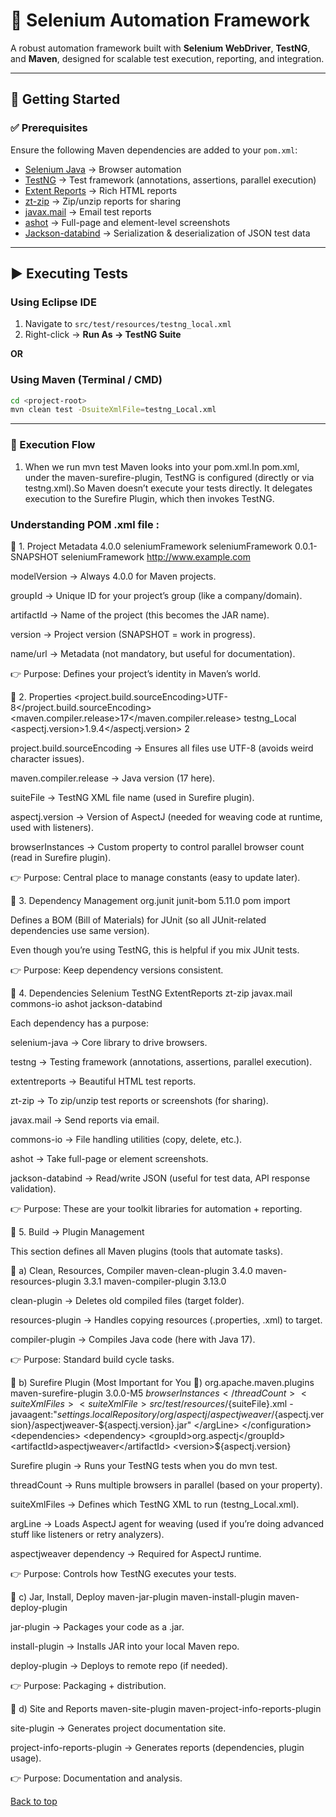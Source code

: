# 🚀 Selenium Automation Framework

A robust automation framework built with **Selenium WebDriver**, **TestNG**, and **Maven**, designed for scalable test execution, reporting, and integration.

---

## 📌 Getting Started

### ✅ Prerequisites
Ensure the following Maven dependencies are added to your `pom.xml`:

- [Selenium Java](https://mvnrepository.com/artifact/org.seleniumhq.selenium/selenium-java) → Browser automation  
- [TestNG](https://mvnrepository.com/artifact/org.testng/testng) → Test framework (annotations, assertions, parallel execution)  
- [Extent Reports](https://mvnrepository.com/artifact/com.aventstack/extentreports) → Rich HTML reports  
- [zt-zip](https://mvnrepository.com/artifact/org.zeroturnaround/zt-zip) → Zip/unzip reports for sharing  
- [javax.mail](https://mvnrepository.com/artifact/com.sun.mail/javax.mail) → Email test reports  
- [ashot](https://mvnrepository.com/artifact/ru.yandex.qatools.ashot/ashot) → Full-page and element-level screenshots  
- [Jackson-databind](https://mvnrepository.com/artifact/com.fasterxml.jackson.core/jackson-databind) → Serialization & deserialization of JSON test data  

---

## ▶️ Executing Tests

### Using Eclipse IDE
1. Navigate to `src/test/resources/testng_local.xml`  
2. Right-click → **Run As → TestNG Suite**  

**OR**

### Using Maven (Terminal / CMD)
```bash
cd <project-root>
mvn clean test -DsuiteXmlFile=testng_Local.xml
```

---

### 🔄 Execution Flow

 1. When we run mvn test Maven looks into your pom.xml.In pom.xml, under the maven-surefire-plugin, TestNG is configured (directly or via testng.xml).So Maven doesn’t execute your tests directly. It delegates execution to the Surefire Plugin, which then invokes TestNG.

 ### Understanding POM .xml file : 
 🔹 1. Project Metadata
<modelVersion>4.0.0</modelVersion>
<groupId>seleniumFramework</groupId>
<artifactId>seleniumFramework</artifactId>
<version>0.0.1-SNAPSHOT</version>
<name>seleniumFramework</name>
<url>http://www.example.com</url>


modelVersion → Always 4.0.0 for Maven projects.

groupId → Unique ID for your project’s group (like a company/domain).

artifactId → Name of the project (this becomes the JAR name).

version → Project version (SNAPSHOT = work in progress).

name/url → Metadata (not mandatory, but useful for documentation).

👉 Purpose: Defines your project’s identity in Maven’s world.

🔹 2. Properties
<properties>
    <project.build.sourceEncoding>UTF-8</project.build.sourceEncoding>
    <maven.compiler.release>17</maven.compiler.release>
    <suiteFile>testng_Local</suiteFile>
    <aspectj.version>1.9.4</aspectj.version>
    <browserInstances>2</browserInstances>
</properties>


project.build.sourceEncoding → Ensures all files use UTF-8 (avoids weird character issues).

maven.compiler.release → Java version (17 here).

suiteFile → TestNG XML file name (used in Surefire plugin).

aspectj.version → Version of AspectJ (needed for weaving code at runtime, used with listeners).

browserInstances → Custom property to control parallel browser count (read in Surefire plugin).

👉 Purpose: Central place to manage constants (easy to update later).

🔹 3. Dependency Management
<dependencyManagement>
    <dependencies>
        <dependency>
            <groupId>org.junit</groupId>
            <artifactId>junit-bom</artifactId>
            <version>5.11.0</version>
            <type>pom</type>
            <scope>import</scope>
        </dependency>
    </dependencies>
</dependencyManagement>


Defines a BOM (Bill of Materials) for JUnit (so all JUnit-related dependencies use same version).

Even though you’re using TestNG, this is helpful if you mix JUnit tests.

👉 Purpose: Keep dependency versions consistent.

🔹 4. Dependencies
<dependencies>
    <dependency> Selenium </dependency>
    <dependency> TestNG </dependency>
    <dependency> ExtentReports </dependency>
    <dependency> zt-zip </dependency>
    <dependency> javax.mail </dependency>
    <dependency> commons-io </dependency>
    <dependency> ashot </dependency>
    <dependency> jackson-databind </dependency>
</dependencies>


Each dependency has a purpose:

selenium-java → Core library to drive browsers.

testng → Testing framework (annotations, assertions, parallel execution).

extentreports → Beautiful HTML test reports.

zt-zip → To zip/unzip test reports or screenshots (for sharing).

javax.mail → Send reports via email.

commons-io → File handling utilities (copy, delete, etc.).

ashot → Take full-page or element screenshots.

jackson-databind → Read/write JSON (useful for test data, API response validation).

👉 Purpose: These are your toolkit libraries for automation + reporting.

🔹 5. Build → Plugin Management
<build>
    <pluginManagement>
        <plugins>


This section defines all Maven plugins (tools that automate tasks).

🔸 a) Clean, Resources, Compiler
<plugin>
    <artifactId>maven-clean-plugin</artifactId>
    <version>3.4.0</version>
</plugin>
<plugin>
    <artifactId>maven-resources-plugin</artifactId>
    <version>3.3.1</version>
</plugin>
<plugin>
    <artifactId>maven-compiler-plugin</artifactId>
    <version>3.13.0</version>
</plugin>


clean-plugin → Deletes old compiled files (target folder).

resources-plugin → Handles copying resources (.properties, .xml) to target.

compiler-plugin → Compiles Java code (here with Java 17).

👉 Purpose: Standard build cycle tasks.

🔸 b) Surefire Plugin (Most Important for You 🚀)
<plugin>
    <groupId>org.apache.maven.plugins</groupId>
    <artifactId>maven-surefire-plugin</artifactId>
    <version>3.0.0-M5</version>
    <configuration>
        <threadCount>${browserInstances}</threadCount>
        <suiteXmlFiles>
            <suiteXmlFile>src/test/resources/${suiteFile}.xml</suiteXmlFile>
        </suiteXmlFiles>
        <argLine>
            -javaagent:"${settings.localRepository}/org/aspectj/aspectjweaver/${aspectj.version}/aspectjweaver-${aspectj.version}.jar"
        </argLine>
    </configuration>
    <dependencies>
        <dependency>
            <groupId>org.aspectj</groupId>
            <artifactId>aspectjweaver</artifactId>
            <version>${aspectj.version}</version>
        </dependency>
    </dependencies>
</plugin>


Surefire plugin → Runs your TestNG tests when you do mvn test.

threadCount → Runs multiple browsers in parallel (based on your property).

suiteXmlFiles → Defines which TestNG XML to run (testng_Local.xml).

argLine → Loads AspectJ agent for weaving (used if you’re doing advanced stuff like listeners or retry analyzers).

aspectjweaver dependency → Required for AspectJ runtime.

👉 Purpose: Controls how TestNG executes your tests.

🔸 c) Jar, Install, Deploy
<plugin> maven-jar-plugin </plugin>
<plugin> maven-install-plugin </plugin>
<plugin> maven-deploy-plugin </plugin>


jar-plugin → Packages your code as a .jar.

install-plugin → Installs JAR into your local Maven repo.

deploy-plugin → Deploys to remote repo (if needed).

👉 Purpose: Packaging + distribution.

🔸 d) Site and Reports
<plugin> maven-site-plugin </plugin>
<plugin> maven-project-info-reports-plugin </plugin>


site-plugin → Generates project documentation site.

project-info-reports-plugin → Generates reports (dependencies, plugin usage).

👉 Purpose: Documentation and analysis.

<a href="#top">Back to top</a>
